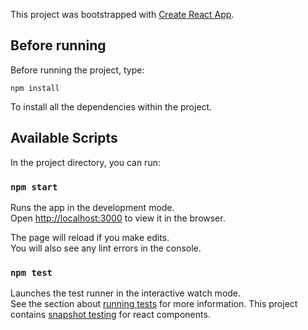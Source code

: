 This project was bootstrapped with [Create React App](https://github.com/facebook/create-react-app).

## Before running

Before running the project, type:

`npm install`

To install all the dependencies within the project.

## Available Scripts

In the project directory, you can run:

### `npm start`

Runs the app in the development mode.<br>
Open [http://localhost:3000](http://localhost:3000) to view it in the browser.

The page will reload if you make edits.<br>
You will also see any lint errors in the console.

### `npm test`

Launches the test runner in the interactive watch mode.<br>
See the section about [running tests](https://facebook.github.io/create-react-app/docs/running-tests) for more information.
This project contains [snapshot testing](https://jestjs.io/docs/en/snapshot-testing) for react components.
